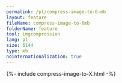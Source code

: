 ```yaml
---
permalink: /pl/compress-image-to-6-mb
layout: feature
fileName: compress-image-to-6mb
folderName: feature
tool: imgcompression
lang: pl
size: 6144
type: mb
nointernationalization: true
---
```

{%- include compress-image-to-X.html -%}
      